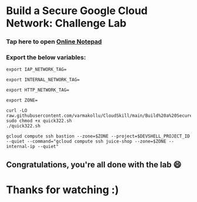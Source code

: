 # Build a Secure Google Cloud Network: Challenge Lab


### Tap here to open [Online Notepad](https://www.rapidtables.com/tools/notepad.html#)


### Export the below variables:

```
export IAP_NETWORK_TAG=

export INTERNAL_NETWORK_TAG=

export HTTP_NETWORK_TAG=

export ZONE=
```

```
curl -LO raw.githubusercontent.com/varmakollu/CloudSkill/main/Build%20a%20Secure%20Networks%20in%20Google%20Cloud%3A%20Challenge%20Lab/quick322.sh
sudo chmod +x quick322.sh
./quick322.sh
```

```
gcloud compute ssh bastion --zone=$ZONE --project=$DEVSHELL_PROJECT_ID --quiet --command="gcloud compute ssh juice-shop --zone=$ZONE --internal-ip --quiet"
```

## Congratulations, you're all done with the lab 😄

# Thanks for watching :)
